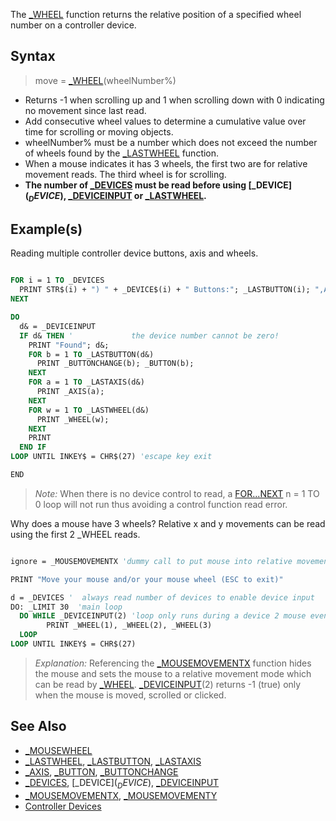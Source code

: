 The [_WHEEL](_WHEEL) function returns the relative position of a specified wheel number on a controller device.

## Syntax

>  move = [_WHEEL](_WHEEL)(wheelNumber%)

* Returns -1 when scrolling up and 1 when scrolling down with 0 indicating no movement since last read.
* Add consecutive wheel values to determine a cumulative value over time for scrolling or moving objects.
* wheelNumber% must be a number which does not exceed the number of wheels found by the [_LASTWHEEL](_LASTWHEEL) function.
* When a mouse indicates it has 3 wheels, the first two are for relative movement reads. The third wheel is for scrolling.
* **The number of [_DEVICES](_DEVICES) must be read before using [_DEVICE$](_DEVICE$), [_DEVICEINPUT](_DEVICEINPUT) or [_LASTWHEEL](_LASTWHEEL).**

## Example(s)

Reading multiple controller device buttons, axis and wheels.

```vb

FOR i = 1 TO _DEVICES
  PRINT STR$(i) + ") " + _DEVICE$(i) + " Buttons:"; _LASTBUTTON(i); ",Axis:"; _LASTAXIS(i); ",Wheel:"; _LASTWHEEL(i)
NEXT

DO
  d& = _DEVICEINPUT
  IF d& THEN '             the device number cannot be zero!
    PRINT "Found"; d&;
    FOR b = 1 TO _LASTBUTTON(d&)
      PRINT _BUTTONCHANGE(b); _BUTTON(b);
    NEXT
    FOR a = 1 TO _LASTAXIS(d&)
      PRINT _AXIS(a);
    NEXT
    FOR w = 1 TO _LASTWHEEL(d&)
      PRINT _WHEEL(w);
    NEXT
    PRINT
  END IF
LOOP UNTIL INKEY$ = CHR$(27) 'escape key exit

END 

```

>  *Note:* When there is no device control to read, a [FOR...NEXT](FOR...NEXT) n = 1 TO 0 loop will not run thus avoiding a control function read error.

Why does a mouse have 3 wheels? Relative x and y movements can be read using the first 2 _WHEEL reads.

```vb

ignore = _MOUSEMOVEMENTX 'dummy call to put mouse into relative movement mode

PRINT "Move your mouse and/or your mouse wheel (ESC to exit)"

d = _DEVICES '  always read number of devices to enable device input
DO: _LIMIT 30  'main loop
  DO WHILE _DEVICEINPUT(2) 'loop only runs during a device 2 mouse event
        PRINT _WHEEL(1), _WHEEL(2), _WHEEL(3)
  LOOP 
LOOP UNTIL INKEY$ = CHR$(27) 

```

>  *Explanation:* Referencing the [_MOUSEMOVEMENTX](_MOUSEMOVEMENTX) function hides the mouse and sets the mouse to a relative movement mode which can be read by [_WHEEL](_WHEEL). [_DEVICEINPUT](_DEVICEINPUT)(2) returns -1 (true) only when the mouse is moved, scrolled or clicked.

## See Also

* [_MOUSEWHEEL](_MOUSEWHEEL)
* [_LASTWHEEL](_LASTWHEEL), [_LASTBUTTON](_LASTBUTTON), [_LASTAXIS](_LASTAXIS)
* [_AXIS](_AXIS), [_BUTTON](_BUTTON), [_BUTTONCHANGE](_BUTTONCHANGE)
* [_DEVICES](_DEVICES), [_DEVICE$](_DEVICE$), [_DEVICEINPUT](_DEVICEINPUT)
* [_MOUSEMOVEMENTX](_MOUSEMOVEMENTX), [_MOUSEMOVEMENTY](_MOUSEMOVEMENTY)
* [Controller Devices](Controller-Devices)
